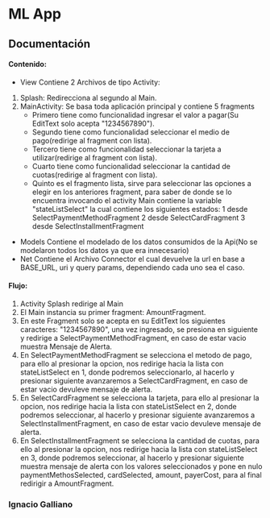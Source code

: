 # ML App

## Documentación
 
#### Contenido:

* View
Contiene 2 Archivos de tipo Activity:
1) Splash: 
	Redirecciona al segundo al Main.
2) MainActivity:
	Se basa toda aplicación principal y contiene 5 fragments 
	* Primero tiene como funcionalidad ingresar el valor a pagar(Su EditText solo acepta "1234567890").
	* Segundo tiene como funcionalidad seleccionar el medio de pago(redirige al fragment con lista).
	* Tercero tiene como funcionalidad seleccionar la tarjeta a utilizar(redirige al fragment con lista).
	* Cuarto tiene como funcionalidad seleccionar la cantidad de cuotas(redirige al fragment con lista).
	* Quinto es el fragmento lista, sirve para seleccionar las opciones a elegir en los anteriores fragment,
	para saber de donde se lo encuentra invocando el activity Main contiene la variable "stateListSelect" la 
	cual contiene los siguientes estados: 1 desde SelectPaymentMethodFragment
				              2 desde SelectCardFragment
					      3 desde SelectInstallmentFragment
* Models
	Contiene el modelado de los datos consumidos de la Api(No se modelaron todos los datos ya que era innecesario)
* Net
	Contiene el Archivo Connector el cual devuelve la url en base a BASE_URL, uri y query params, dependiendo 
	cada uno sea el caso.

#### Flujo:
1) Activity Splash redirige al Main
2) El Main instancia su primer fragment: AmountFragment.
3) En este Fragment solo se acepta en su EditText los siguientes caracteres: "1234567890", una vez ingresado,
   se presiona en siguiente y redirige a SelectPaymentMethodFragment, en caso de estar vacio muestra Mensaje de Alerta.
4) En SelectPaymentMethodFragment se selecciona el metodo de pago, para ello al presionar la opcion, nos redirige hacia 
   la lista con stateListSelect en 1, donde podremos seleccionarlo, al hacerlo y presionar siguiente avanzaremos a 
   SelectCardFragment, en caso de estar vacio devuleve mensaje de alerta.
5) En SelectCardFragment se selecciona la tarjeta, para ello al presionar la opcion, nos redirige hacia 
   la lista con stateListSelect en 2, donde podremos seleccionar, al hacerlo y presionar siguiente avanzaremos a 
   SelectInstallmentFragment, en caso de estar vacio devuleve mensaje de alerta.
5) En SelectInstallmentFragment se selecciona la cantidad de cuotas, para ello al presionar la opcion, nos redirige hacia 
   la lista con stateListSelect en 3, donde podremos seleccionar, al hacerlo y presionar siguiente muestra mensaje de alerta
   con los valores seleccionados y pone en nulo paymentMethosSelected, cardSelected, amount, payerCost, para al final redirigir a 
   AmountFragment.
   


### Ignacio Galliano


